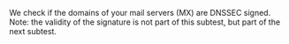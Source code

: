 We check if the domains of your mail servers (MX) are DNSSEC signed. Note: 
the validity of the signature is not part of this subtest, but part of the 
next subtest.
